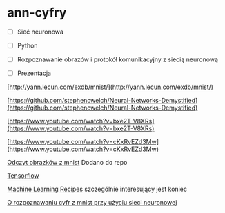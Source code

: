 # ann-cyfry

- [ ] Sieć neuronowa
- [ ] Python
- [ ] Rozpoznawanie obrazów i protokół komunikacyjny z siecią neuronową
- [ ] Prezentacja


[http://yann.lecun.com/exdb/mnist/](http://yann.lecun.com/exdb/mnist/)

[https://github.com/stephencwelch/Neural-Networks-Demystified](https://github.com/stephencwelch/Neural-Networks-Demystified)

[https://www.youtube.com/watch?v=bxe2T-V8XRs](https://www.youtube.com/watch?v=bxe2T-V8XRs)

[https://www.youtube.com/watch?v=cKxRvEZd3Mw](https://www.youtube.com/watch?v=cKxRvEZd3Mw)

[Odczyt obrazków z mnist](http://cs.indstate.edu/~jkinne/cs475-f2011/code/mnistHandwriting.py) Dodano do repo

[Tensorflow](http://playground.tensorflow.org)

[Machine Learning Recipes](https://youtu.be/84gqSbLcBFE?list=PLOU2XLYxmsIIuiBfYad6rFYQU_jL2ryal) szczególnie interesujący jest koniec

[O rozpoznawaniu cyfr z mnist przy użyciu sieci neuronowej](http://neuralnetworksanddeeplearning.com/chap1.html)

